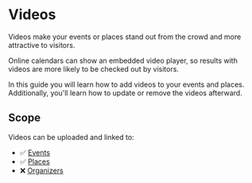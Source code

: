 # Videos

Videos make your events or places stand out from the crowd and more attractive to visitors.

Online calendars can show an embedded video player, so results with videos are more likely to be checked out by visitors.

In this guide you will learn how to add videos to your events and places. Additionally, you'll learn how to update or remove the videos afterward.

## Scope

Videos can be uploaded and linked to:

* ✅ [Events](../events/introduction.md)
* ✅ [Places](../places/introduction.md)
* ❌ [Organizers](../organizers/introduction.md)


<!--
  @todo
  - Explain supported types of videos
  - Explain how to add/update/remove videos from events/places
  - Explain how to embed on your website
-->
